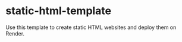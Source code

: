 # static-html-template

Use this template to create static HTML websites and deploy them on Render.

